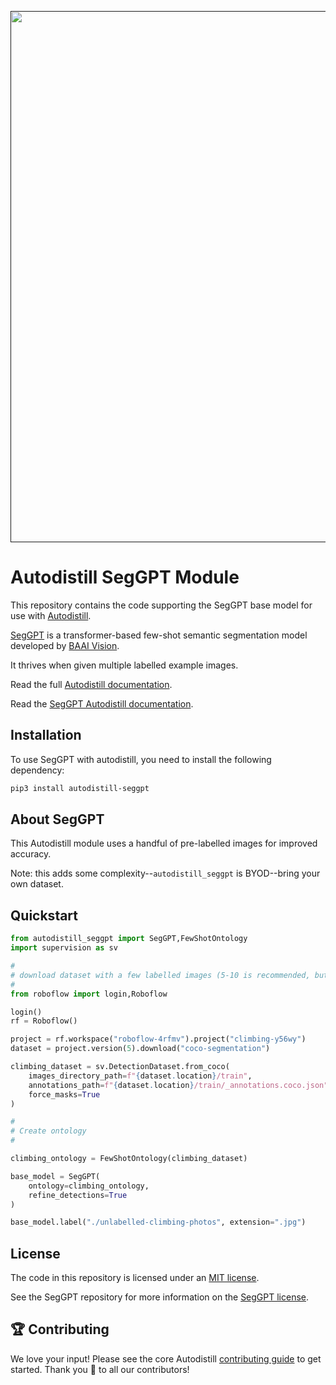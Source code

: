 <div align="center">
  <p>
    <a align="center" href="" target="_blank">
      <img
        width="850"
        src="https://media.roboflow.com/open-source/autodistill/autodistill-banner.png"
      >
    </a>
  </p>
</div>

# Autodistill SegGPT Module

This repository contains the code supporting the SegGPT base model for use with [Autodistill](https://github.com/autodistill/autodistill).

[SegGPT](https://github.com/baaivision/Painter/tree/main/SegGPT) is a transformer-based few-shot semantic segmentation model developed by [BAAI Vision](https://github.com/baaivision).

It thrives when given multiple labelled example images.

Read the full [Autodistill documentation](https://autodistill.github.io/autodistill/).

Read the [SegGPT Autodistill documentation](https://autodistill.github.io/autodistill/base_models/seggpt/).

## Installation

To use SegGPT with autodistill, you need to install the following dependency:


```bash
pip3 install autodistill-seggpt
```

## About SegGPT

This Autodistill module uses a handful of pre-labelled images for improved accuracy.

Note: this adds some complexity--`autodistill_seggpt` is BYOD--bring your own dataset.

## Quickstart

```python
from autodistill_seggpt import SegGPT,FewShotOntology
import supervision as sv

#
# download dataset with a few labelled images (5-10 is recommended, but you can go as high as you like)
#
from roboflow import login,Roboflow

login()
rf = Roboflow()

project = rf.workspace("roboflow-4rfmv").project("climbing-y56wy")
dataset = project.version(5).download("coco-segmentation")

climbing_dataset = sv.DetectionDataset.from_coco(
    images_directory_path=f"{dataset.location}/train",
    annotations_path=f"{dataset.location}/train/_annotations.coco.json",
    force_masks=True
)

#
# Create ontology
#

climbing_ontology = FewShotOntology(climbing_dataset)

base_model = SegGPT(
    ontology=climbing_ontology,
    refine_detections=True
)

base_model.label("./unlabelled-climbing-photos", extension=".jpg")
```

## License

The code in this repository is licensed under an [MIT license](LICENSE).

See the SegGPT repository for more information on the [SegGPT license](https://github.com/baaivision/Painter/tree/main).

## 🏆 Contributing

We love your input! Please see the core Autodistill [contributing guide](https://github.com/autodistill/autodistill/blob/main/CONTRIBUTING.md) to get started. Thank you 🙏 to all our contributors!